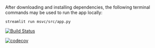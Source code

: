 After downloading and installing dependencies, the following terminal commands may be used to run the app locally:

    streamlit run msvc/src/app.py

[![Build Status](https://app.travis-ci.com/michen00/MSVC.svg?branch=main)](https://app.travis-ci.com/michen00/MSVC)

[![codecov](https://codecov.io/gh/michen00/MSVC/branch/main/graph/badge.svg?token=QHNSF30QZ7)](https://codecov.io/gh/michen00/MSVC)
